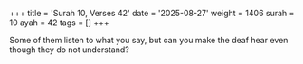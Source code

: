 +++
title = 'Surah 10, Verses 42'
date = '2025-08-27'
weight = 1406
surah = 10
ayah = 42
tags = []
+++

Some of them listen to what you say, but can you make the deaf hear even though they do not understand?